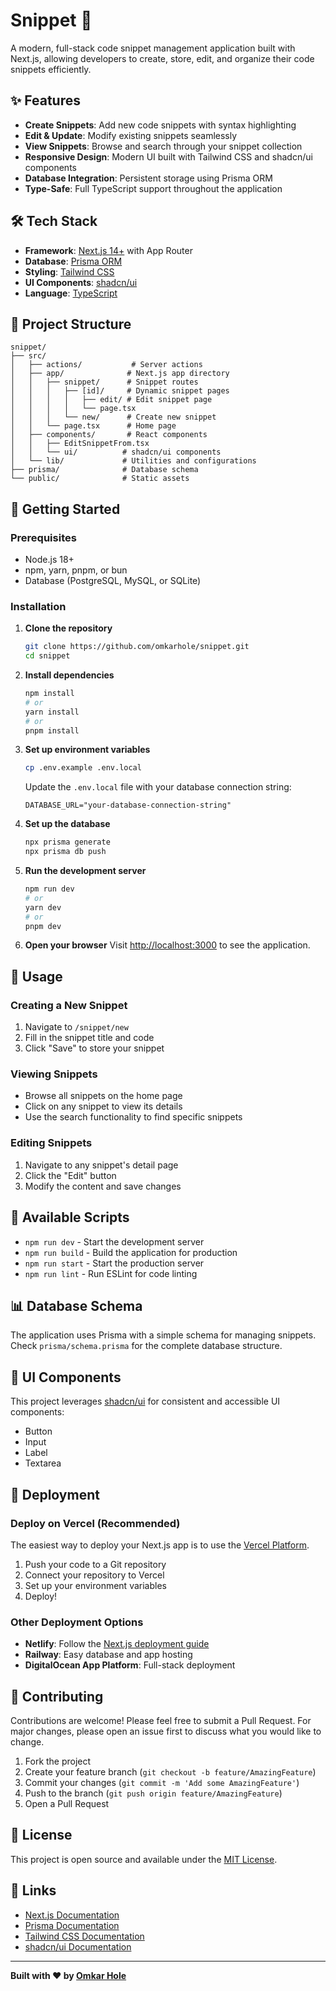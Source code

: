 # Snippet 📝

A modern, full-stack code snippet management application built with Next.js, allowing developers to create, store, edit, and organize their code snippets efficiently.

## ✨ Features

- **Create Snippets**: Add new code snippets with syntax highlighting
- **Edit & Update**: Modify existing snippets seamlessly 
- **View Snippets**: Browse and search through your snippet collection
- **Responsive Design**: Modern UI built with Tailwind CSS and shadcn/ui components
- **Database Integration**: Persistent storage using Prisma ORM
- **Type-Safe**: Full TypeScript support throughout the application

## 🛠️ Tech Stack

- **Framework**: [Next.js 14+](https://nextjs.org/) with App Router
- **Database**: [Prisma ORM](https://prisma.io/)
- **Styling**: [Tailwind CSS](https://tailwindcss.com/)
- **UI Components**: [shadcn/ui](https://ui.shadcn.com/)
- **Language**: [TypeScript](https://www.typescriptlang.org/)

## 📂 Project Structure

```
snippet/
├── src/
│   ├── actions/           # Server actions
│   ├── app/              # Next.js app directory
│   │   ├── snippet/      # Snippet routes
│   │   │   ├── [id]/     # Dynamic snippet pages
│   │   │   │   ├── edit/ # Edit snippet page
│   │   │   │   └── page.tsx
│   │   │   └── new/      # Create new snippet
│   │   └── page.tsx      # Home page
│   ├── components/       # React components
│   │   ├── EditSnippetFrom.tsx
│   │   └── ui/          # shadcn/ui components
│   └── lib/             # Utilities and configurations
├── prisma/              # Database schema
└── public/              # Static assets
```

## 🚀 Getting Started

### Prerequisites

- Node.js 18+ 
- npm, yarn, pnpm, or bun
- Database (PostgreSQL, MySQL, or SQLite)

### Installation

1. **Clone the repository**
   ```bash
   git clone https://github.com/omkarhole/snippet.git
   cd snippet
   ```

2. **Install dependencies**
   ```bash
   npm install
   # or
   yarn install
   # or
   pnpm install
   ```

3. **Set up environment variables**
   ```bash
   cp .env.example .env.local
   ```
   Update the `.env.local` file with your database connection string:
   ```
   DATABASE_URL="your-database-connection-string"
   ```

4. **Set up the database**
   ```bash
   npx prisma generate
   npx prisma db push
   ```

5. **Run the development server**
   ```bash
   npm run dev
   # or
   yarn dev
   # or
   pnpm dev
   ```

6. **Open your browser**
   Visit [http://localhost:3000](http://localhost:3000) to see the application.

## 📖 Usage

### Creating a New Snippet
1. Navigate to `/snippet/new`
2. Fill in the snippet title and code
3. Click "Save" to store your snippet

### Viewing Snippets
- Browse all snippets on the home page
- Click on any snippet to view its details
- Use the search functionality to find specific snippets

### Editing Snippets
1. Navigate to any snippet's detail page
2. Click the "Edit" button
3. Modify the content and save changes

## 🔧 Available Scripts

- `npm run dev` - Start the development server
- `npm run build` - Build the application for production
- `npm run start` - Start the production server
- `npm run lint` - Run ESLint for code linting

## 📊 Database Schema

The application uses Prisma with a simple schema for managing snippets. Check `prisma/schema.prisma` for the complete database structure.

## 🎨 UI Components

This project leverages [shadcn/ui](https://ui.shadcn.com/) for consistent and accessible UI components:
- Button
- Input
- Label  
- Textarea

## 🚢 Deployment

### Deploy on Vercel (Recommended)

The easiest way to deploy your Next.js app is to use the [Vercel Platform](https://vercel.com/new?utm_medium=default-template&filter=next.js&utm_source=create-next-app&utm_campaign=create-next-app-readme).

1. Push your code to a Git repository
2. Connect your repository to Vercel
3. Set up your environment variables
4. Deploy!

### Other Deployment Options

- **Netlify**: Follow the [Next.js deployment guide](https://nextjs.org/docs/app/building-your-application/deploying)
- **Railway**: Easy database and app hosting
- **DigitalOcean App Platform**: Full-stack deployment

## 🤝 Contributing

Contributions are welcome! Please feel free to submit a Pull Request. For major changes, please open an issue first to discuss what you would like to change.

1. Fork the project
2. Create your feature branch (`git checkout -b feature/AmazingFeature`)
3. Commit your changes (`git commit -m 'Add some AmazingFeature'`)
4. Push to the branch (`git push origin feature/AmazingFeature`)
5. Open a Pull Request

## 📝 License

This project is open source and available under the [MIT License](LICENSE).

## 🔗 Links

- [Next.js Documentation](https://nextjs.org/docs)
- [Prisma Documentation](https://prisma.io/docs)
- [Tailwind CSS Documentation](https://tailwindcss.com/docs)
- [shadcn/ui Documentation](https://ui.shadcn.com/)

---

**Built with ❤️ by [Omkar Hole](https://github.com/omkarhole)**
